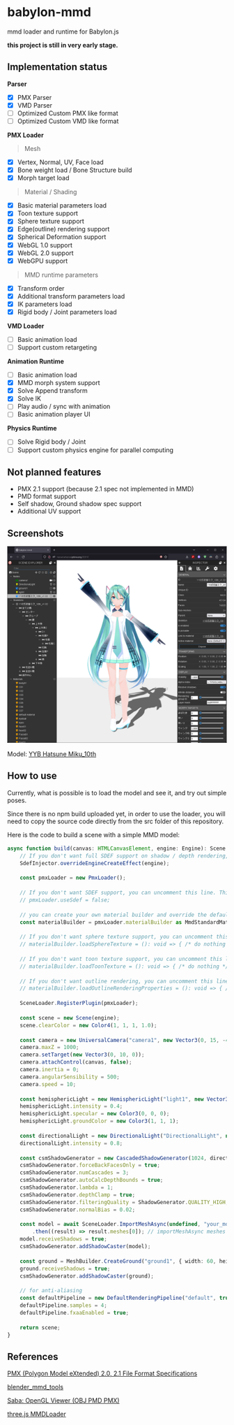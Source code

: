 # babylon-mmd

mmd loader and runtime for Babylon.js

**this project is still in very early stage.**

## Implementation status

**Parser**

- [x] PMX Parser
- [x] VMD Parser
- [ ] Optimized Custom PMX like format
- [ ] Optimized Custom VMD like format

**PMX Loader**

> Mesh
- [x] Vertex, Normal, UV, Face load
- [x] Bone weight load / Bone Structure build
- [x] Morph target load

> Material / Shading
- [x] Basic material parameters load
- [x] Toon texture support
- [x] Sphere texture support
- [x] Edge(outline) rendering support
- [x] Spherical Deformation support
- [x] WebGL 1.0 support
- [x] WebGL 2.0 support
- [x] WebGPU support

> MMD runtime parameters
- [x] Transform order
- [x] Additional transform parameters load
- [x] IK parameters load
- [x] Rigid body / Joint parameters load

**VMD Loader**

- [ ] Basic animation load
- [ ] Support custom retargeting

**Animation Runtime**

- [ ] Basic animation load
- [x] MMD morph system support
- [x] Solve Append transform
- [x] Solve IK
- [ ] Play audio / sync with animation
- [ ] Basic animation player UI

**Physics Runtime**

- [ ] Solve Rigid body / Joint
- [ ] Support custom physics engine for parallel computing

## Not planned features

- PMX 2.1 support (because 2.1 spec not implemented in MMD)
- PMD format support
- Self shadow, Ground shadow spec support
- Additional UV support

## Screenshots

![screenshot](./docs/fig1.png)

Model: [YYB Hatsune Miku_10th](https://www.deviantart.com/sanmuyyb/art/YYB-Hatsune-Miku-10th-DL-702119716)

## How to use

Currently, what is possible is to load the model and see it, and try out simple poses.

Since there is no npm build uploaded yet, in order to use the loader, you will need to copy the source code directly from the src folder of this repository.

Here is the code to build a scene with a simple MMD model:
```typescript
async function build(canvas: HTMLCanvasElement, engine: Engine): Scene {
    // If you don't want full SDEF support on shadow / depth rendering, you can comment out this line as well. While using SDEF can provide similar results to MMD, it comes with a higher cost.
    SdefInjector.overrideEngineCreateEffect(engine);

    const pmxLoader = new PmxLoader();

    // If you don't want SDEF support, you can uncomment this line. This can save some performance.
    // pmxLoader.useSdef = false;
    
    // you can create your own material builder and override the default one for custom shading
    const materialBuilder = pmxLoader.materialBuilder as MmdStandardMaterialBuilder;

    // If you don't want sphere texture support, you can uncomment this line. This can save some performance.
    // materialBuilder.loadSphereTexture = (): void => { /* do nothing */ };

    // If you don't want toon texture support, you can uncomment this line. This can save some performance.
    // materialBuilder.loadToonTexture = (): void => { /* do nothing */ };

    // If you don't want outline rendering, you can uncomment this line. This rendering operation can be quite expensive.
    // materialBuilder.loadOutlineRenderingProperties = (): void => { /* do nothing */ };
    
    SceneLoader.RegisterPlugin(pmxLoader);

    const scene = new Scene(engine);
    scene.clearColor = new Color4(1, 1, 1, 1.0);

    const camera = new UniversalCamera("camera1", new Vector3(0, 15, -40), scene);
    camera.maxZ = 1000;
    camera.setTarget(new Vector3(0, 10, 0));
    camera.attachControl(canvas, false);
    camera.inertia = 0;
    camera.angularSensibility = 500;
    camera.speed = 10;

    const hemisphericLight = new HemisphericLight("light1", new Vector3(0, 1, 0), scene);
    hemisphericLight.intensity = 0.4;
    hemisphericLight.specular = new Color3(0, 0, 0);
    hemisphericLight.groundColor = new Color3(1, 1, 1);

    const directionalLight = new DirectionalLight("DirectionalLight", new Vector3(0.5, -1, 1), scene);
    directionalLight.intensity = 0.8;

    const csmShadowGenerator = new CascadedShadowGenerator(1024, directionalLight);
    csmShadowGenerator.forceBackFacesOnly = true;
    csmShadowGenerator.numCascades = 3;
    csmShadowGenerator.autoCalcDepthBounds = true;
    csmShadowGenerator.lambda = 1;
    csmShadowGenerator.depthClamp = true;
    csmShadowGenerator.filteringQuality = ShadowGenerator.QUALITY_HIGH;
    csmShadowGenerator.normalBias = 0.02;

    const model = await SceneLoader.ImportMeshAsync(undefined, "your_model_path.pmx", undefined, scene)
        .then((result) => result.meshes[0]); // importMeshAsync meshes always have length 1
    model.receiveShadows = true;
    csmShadowGenerator.addShadowCaster(model);

    const ground = MeshBuilder.CreateGround("ground1", { width: 60, height: 60, subdivisions: 2, updatable: false }, scene);
    ground.receiveShadows = true;
    csmShadowGenerator.addShadowCaster(ground);

    // for anti-aliasing
    const defaultPipeline = new DefaultRenderingPipeline("default", true, scene, [camera]);
    defaultPipeline.samples = 4;
    defaultPipeline.fxaaEnabled = true;

    return scene;
}
```

## References

[PMX (Polygon Model eXtended) 2.0, 2.1 File Format Specifications](https://gist.github.com/felixjones/f8a06bd48f9da9a4539f)

[blender_mmd_tools](https://github.com/powroupi/blender_mmd_tools)

[Saba: OpenGL Viewer (OBJ PMD PMX)](https://github.com/benikabocha/saba)

[three.js MMDLoader](https://threejs.org/docs/#examples/en/loaders/MMDLoader)
